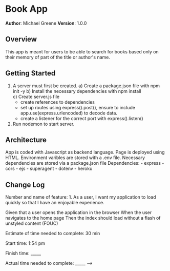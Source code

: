 # Book App

**Author**: Michael Greene
**Version**: 1.0.0 

## Overview
This app is meant for users to be able to search for books based only on their memory of part of the title or author's name.

## Getting Started
1) A server must first be created. 
  a) Create a package.json file with npm init -y
  b) Install the necessary dependencies with npm install    
  c) Create server.js file 
    - create references to dependencies
    - set up routes using express().post(), ensure to include app.use(express.urlencoded) to decode data.
    - create a listener for the correct port with express().listen()
2) Run nodemon to start server.

## Architecture
App is coded with Javascript as backend language. Page is deployed using HTML. Environment varibles are stored with a .env file. Necessary dependencies are stored via a package.json file
Dependencies:
    - express
    - cors
    - ejs
    - superagent
    - dotenv
    - heroku

## Change Log
Number and name of feature: 1. As a user, I want my application to load quickly so that I have an enjoyable experience.

Given that a user opens the application in the browser
When the user navigates to the home page
Then the index should load without a flash of unstyled content (FOUC)

Estimate of time needed to complete: 30 min

Start time: 1:54 pm

Finish time: _____

Actual time needed to complete: _____
-->
